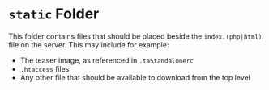 # `static` Folder

This folder contains files that should be placed beside the `index.(php|html)` file on the server. This may include for example:

- The teaser image, as referenced in `.taStandalonerc`
- `.htaccess` files
- Any other file that should be available to download from the top level
